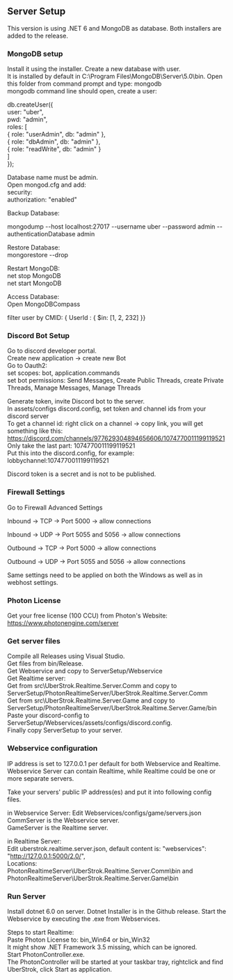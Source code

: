 ## Server Setup

This version is using .NET 6 and MongoDB as database. Both installers are added to the release.

### MongoDB setup

Install it using the installer. Create a new database with user.    
It is installed by default in C:\Program Files\MongoDB\Server\5.0\bin. Open this folder from command prompt and type: mongodb    
mongodb command line should open, create a user:   

db.createUser({   
  user: "uber",    
  pwd: "admin",     
  roles: [    
    { role: "userAdmin", db: "admin" },   
    { role: "dbAdmin",   db: "admin" },     
    { role: "readWrite", db: "admin" }    
  ]    
});    
    
Database name must be admin.    
Open mongod.cfg and add:    
security:    
  authorization: "enabled"    

Backup Database:     

mongodump --host localhost:27017 --username uber --password admin --authenticationDatabase admin     

Restore Database:    
mongorestore --drop     

Restart MongoDB:     
net stop MongoDB     
net start MongoDB     

Access Database:    
Open MongoDBCompass     

filter user by CMID: { UserId : { $in: [1, 2, 232] }}   

### Discord Bot Setup
Go to discord developer portal.   
Create new application -> create new Bot         
Go to Oauth2:    
set scopes: bot, application.commands    
set bot permissions: Send Messages, Create Public Threads, create Private      Threads,     Manage Messages, Manage Threads     

Generate token, invite Discord bot to the server.        
In assets/configs discord.config, set token and channel ids from your discord server      
To get a channel id: right click on a channel -> copy link, you will get something like this:     
https://discord.com/channels/977629304894656606/1074770011199119521      
Only take the last part: 1074770011199119521      
Put this into the discord.config, for example:     
lobbychannel:1074770011199119521     

Discord token is a secret and is not to be published.

### Firewall Settings

Go to Firewall Advanced Settings

Inbound -> TCP -> Port 5000 -> allow connections

Inbound -> UDP -> Port 5055 and 5056 -> allow connections

Outbound -> TCP -> Port 5000 -> allow connections

Outbound -> UDP -> Port 5055 and 5056 -> allow connections

Same settings need to be applied on both the Windows as well as in webhost settings.

### Photon License

Get your free license (100 CCU) from Photon's Website: https://www.photonengine.com/server

### Get server files
Compile all Releases using Visual Studio.  
Get files from bin/Release.  
Get Webservice and copy to ServerSetup/Webservice   
Get Realtime server:   
Get from src\UberStrok.Realtime.Server.Comm and copy to ServerSetup/PhotonRealtimeServer/UberStrok.Realtime.Server.Comm   
Get from src\UberStrok.Realtime.Server.Game and copy to ServerSetup/PhotonRealtimeServer/UberStrok.Realtime.Server.Game/bin 
Paste your discord-config to ServerSetup/Webservices/assets/configs/discord.config.      
Finally copy ServerSetup to your server.   

### Webservice configuration
IP address is set to 127.0.0.1 per default for both Webservice and Realtime.
Webservice Server can contain Realtime, while Realtime could be one or more separate servers.

Take your servers' public IP address(es) and put it into following config files.

in Webservice Server:
Edit Webservices/configs/game/servers.json   
CommServer is the Webservice server.   
GameServer is the Realtime server.   

in Realtime Server:    
Edit uberstrok.realtime.server.json, default content is: "webservices": "http://127.0.0.1:5000/2.0/",         
Locations:    
PhotonRealtimeServer\UberStrok.Realtime.Server.Comm\bin and    
PhotonRealtimeServer\UberStrok.Realtime.Server.Game\bin         

### Run Server
Install dotnet 6.0 on server. Dotnet Installer is in the Github release.
Start the Webservice by executing the .exe from Webservices.    

Steps to start Realtime:   
Paste Photon License to: bin_Win64 or bin_Win32  
It might show .NET Framework 3.5 missing, which can be ignored.   
Start PhotonController.exe.  
The PhotonController will be started at your taskbar tray, rightclick and find UberStrok, click Start as application.   
